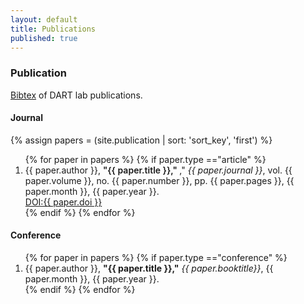 ```yaml
---
layout: default
title: Publications
published: true
---
```


### Publication
[Bibtex](/utilities/dart_pub.bib) of DART lab publications. 

#### Journal

{% assign papers = (site.publication | sort: 'sort_key', 'first') %}
<ol>
	{% for paper in papers %}
	{% if paper.type =="article" %}	
	<li>{{ paper.author }}, <span style='font-weight: 600;'>"{{ paper.title }}," </span>," <i> {{ paper.journal }}</i>, vol. {{ paper.volume }}, no. {{ paper.number }}, pp. {{ paper.pages }}, {{ paper.month }}, {{ paper.year }}. <br>
    <a href="http://dx.doi.org/{{ paper.doi }}">DOI:{{ paper.doi }}</a></li>
	{% endif %}	
	{% endfor %}
</ol>

#### Conference

<ol>
	{% for paper in papers %}
	{% if paper.type =="conference" %}	
	<li>{{ paper.author }}, <b>"{{ paper.title }},"</b> <i> {{ paper.booktitle}}</i>, {{ paper.month }}, {{ paper.year }}. </li>
	{% endif %}	
	{% endfor %}
</ol>